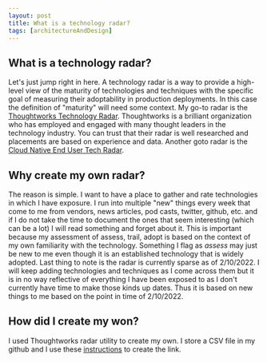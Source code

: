 ```yaml
---
layout: post
title: What is a technology radar?
tags: [architectureAndDesign]
---
```


## What is a technology radar?

Let's just jump right in here.  A technology radar is a way to provide a high-level view of the maturity of technologies and techniques with the specific goal of measuring their adoptability in production deployments.  In this case the definition of "maturity" will need some context.  My go-to radar is the [Thoughtworks Technology Radar](https://www.thoughtworks.com/radar).  Thoughtworks is a brilliant organization who has employed and engaged with many thought leaders in the technology industry.  You can trust that their radar is well researched and placements are based on experience and data. Another goto radar is the [Cloud Native End User Tech Radar](https://radar.cncf.io/).

## Why create my own radar?

The reason is simple.  I want to have a place to gather and rate technologies in which I have exposure.  I run into multiple "new" things every week that come to me from vendors, news articles, pod casts, twitter, github, etc. and if I do not take the time to document the ones that seem interesting (which can be a lot) I will read something and forget about it.  This is important because my assessment of assess, trail, adopt is based on the context of my own familiarity with the technology.  Something I flag as *assess* may just be new to me even though it is an established technology that is widely adopted.  Last thing to note is the radar is currently sparse as of 2/10/2022.  I will keep adding technologies and techniques as I come across them but it is in no way reflective of everything I have been exposed to as I don't currently have time to make those kinds up dates.  Thus it is based on new things to me based on the point in time of 2/10/2022.  

## How did I create my won?

I used Thoughtworks radar utility to create my own.  I store a CSV file in my github and I use these [instructions](https://www.thoughtworks.com/radar/byor) to create the link.